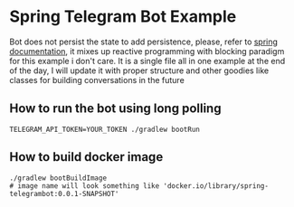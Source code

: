 # Spring Telegram Bot Example

Bot does not persist the state to add persistence, please, refer to [spring documentation](https://docs.spring.io/spring-statemachine/docs/current/reference/#sm-persist), it mixes up reactive
programming with blocking paradigm for this example i don't care. It is a single file all in one example at the end
of the day, I will update it with proper structure and other goodies like classes for building conversations in
the future

## How to run the bot using long polling

```shell
TELEGRAM_API_TOKEN=YOUR_TOKEN ./gradlew bootRun
```

## How to build docker image

```shell
./gradlew bootBuildImage
# image name will look something like 'docker.io/library/spring-telegrambot:0.0.1-SNAPSHOT'
```